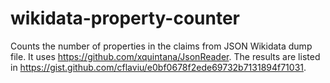 # wikidata-property-counter
Counts the number of properties in the claims from JSON Wikidata dump file.
It uses https://github.com/xquintana/JsonReader.
The results are listed in https://gist.github.com/cflaviu/e0bf0678f2ede69732b7131894f71031.
